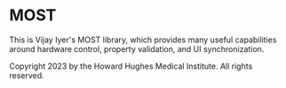 MOST
====

This is Vijay Iyer's MOST library, which provides many useful
capabilities around hardware control, property validation, and
UI synchronization.

Copyright 2023 by the Howard Hughes Medical Institute.
All rights reserved.
